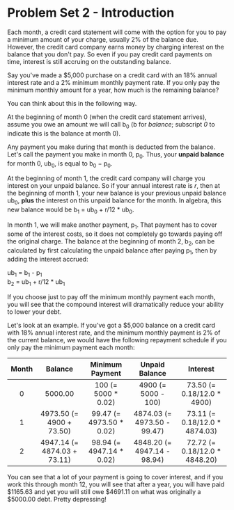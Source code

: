 # Problem Set 2 - Introduction

Each month, a credit card statement will come with the option for you to pay a minimum amount of your charge, usually 2% of the balance due. However, the credit card company earns money by charging interest on the balance that you don't pay. So even if you pay credit card payments on time, interest is still accruing on the outstanding balance.

Say you've made a $5,000 purchase on a credit card with an 18% annual interest rate and a 2% minimum monthly payment rate. If you only pay the minimum monthly amount for a year, how much is the remaining balance?

You can think about this in the following way.

At the beginning of month 0 (when the credit card statement arrives), assume you owe an amount we will call b<sub>0</sub> (b for *balance*; subscript *0* to indicate this is the balance at month 0).

Any payment you make during that month is deducted from the balance. Let's call the payment you make in month 0, p<sub>0</sub>. Thus, your **unpaid balance** for month 0, ub<sub>0</sub>, is equal to b<sub>0</sub> − p<sub>0</sub>.

At the beginning of month 1, the credit card company will charge you interest on your unpaid balance. So if your annual interest rate is *r*, then at the beginning of month 1, your new balance is your previous unpaid balance ub<sub>0</sub>, **plus** the interest on this unpaid balance for the month. In algebra, this new balance would be b<sub>1</sub> = ub<sub>0</sub> + r/12 * ub<sub>0</sub>.

In month 1, we will make another payment, p<sub>1</sub>. That payment has to cover some of the interest costs, so it does not completely go towards paying off the original charge. The balance at the beginning of month 2, b<sub>2</sub>, can be calculated by first calculating the unpaid balance after paying p<sub>1</sub>, then by adding the interest accrued:

ub<sub>1</sub> = b<sub>1</sub> - p<sub>1</sub> <br />
b<sub>2</sub> = ub<sub>1</sub> + r/12 * ub<sub>1</sub>

If you choose just to pay off the minimum monthly payment each month, you will see that the compound interest will dramatically reduce your ability to lower your debt.

Let's look at an example. If you've got a $5,000 balance on a credit card with 18% annual interest rate, and the minimum monthly payment is 2% of the current balance, we would have the following repayment schedule if you only pay the minimum payment each month:

| Month |           Balance           |      Minimum Payment     |        Unpaid Balance       |            Interest           |
|:-----:|:---------------------------:|:------------------------:|:---------------------------:|:-----------------------------:|
|   0   |           5000.00           |    100 (= 5000 * 0.02)   |     4900 (= 5000 - 100)     |   73.50 (= 0.18/12.0 * 4900)  |
|   1   |   4973.50 (= 4900 + 73.50)  | 99.47 (= 4973.50 * 0.02) | 4874.03 (= 4973.50 - 99.47) | 73.11 (= 0.18/12.0 * 4874.03) |
|   2   | 4947.14 (= 4874.03 + 73.11) | 98.94 (= 4947.14 * 0.02) | 4848.20 (= 4947.14 - 98.94) | 72.72 (= 0.18/12.0 * 4848.20) |

You can see that a lot of your payment is going to cover interest, and if you work this through month 12, you will see that after a year, you will have paid $1165.63 and yet you will still owe $4691.11 on what was originally a $5000.00 debt. Pretty depressing!